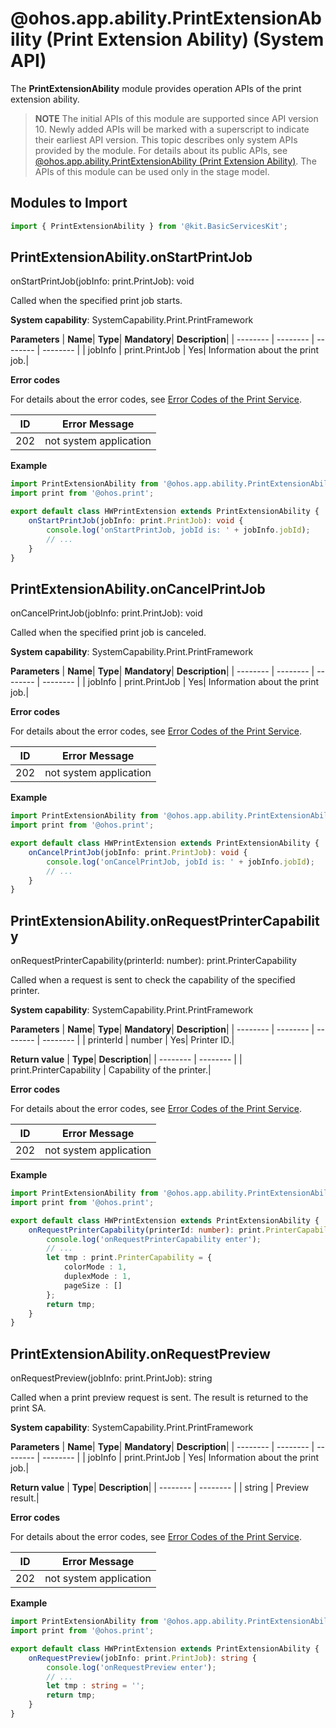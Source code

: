 # @ohos.app.ability.PrintExtensionAbility (Print Extension Ability) (System API)

The **PrintExtensionAbility** module provides operation APIs of the print extension ability.

> **NOTE** 
> The initial APIs of this module are supported since API version 10. Newly added APIs will be marked with a superscript to indicate their earliest API version.
> This topic describes only system APIs provided by the module. For details about its public APIs, see [@ohos.app.ability.PrintExtensionAbility (Print Extension Ability)](./js-apis-app-ability-PrintExtensionAbility.md).
> The APIs of this module can be used only in the stage model.

## Modules to Import

```ts
import { PrintExtensionAbility } from '@kit.BasicServicesKit';
```

## PrintExtensionAbility.onStartPrintJob

onStartPrintJob(jobInfo: print.PrintJob): void

Called when the specified print job starts.

**System capability**: SystemCapability.Print.PrintFramework

**Parameters**
| **Name**| **Type**| **Mandatory**| **Description**|
| -------- | -------- | -------- | -------- |
| jobInfo | print.PrintJob | Yes| Information about the print job.|

**Error codes**

For details about the error codes, see [Error Codes of the Print Service](./errorcode-print.md).

| ID| Error Message                                   |
| -------- | ------------------------------------------- |
| 202 | not system application |

**Example**

```ts
import PrintExtensionAbility from '@ohos.app.ability.PrintExtensionAbility';
import print from '@ohos.print';

export default class HWPrintExtension extends PrintExtensionAbility {
    onStartPrintJob(jobInfo: print.PrintJob): void {
        console.log('onStartPrintJob, jobId is: ' + jobInfo.jobId);
        // ...
    }
}
```

## PrintExtensionAbility.onCancelPrintJob

onCancelPrintJob(jobInfo: print.PrintJob): void

Called when the specified print job is canceled.

**System capability**: SystemCapability.Print.PrintFramework

**Parameters**
| **Name**| **Type**| **Mandatory**| **Description**|
| -------- | -------- | -------- | -------- |
| jobInfo | print.PrintJob | Yes| Information about the print job.|

**Error codes**

For details about the error codes, see [Error Codes of the Print Service](./errorcode-print.md).

| ID| Error Message                                   |
| -------- | ------------------------------------------- |
| 202 | not system application |

**Example**

```ts
import PrintExtensionAbility from '@ohos.app.ability.PrintExtensionAbility';
import print from '@ohos.print';

export default class HWPrintExtension extends PrintExtensionAbility {
    onCancelPrintJob(jobInfo: print.PrintJob): void {
        console.log('onCancelPrintJob, jobId is: ' + jobInfo.jobId);
        // ...
    }
}
```

## PrintExtensionAbility.onRequestPrinterCapability

onRequestPrinterCapability(printerId: number): print.PrinterCapability

Called when a request is sent to check the capability of the specified printer.

**System capability**: SystemCapability.Print.PrintFramework

**Parameters**
| **Name**| **Type**| **Mandatory**| **Description**|
| -------- | -------- | -------- | -------- |
| printerId | number | Yes| Printer ID.|

**Return value**
| **Type**| **Description**|
| -------- | -------- |
| print.PrinterCapability | Capability of the printer.|

**Error codes**

For details about the error codes, see [Error Codes of the Print Service](./errorcode-print.md).

| ID| Error Message                                   |
| -------- | ------------------------------------------- |
| 202 | not system application |

**Example**

```ts
import PrintExtensionAbility from '@ohos.app.ability.PrintExtensionAbility';
import print from '@ohos.print';

export default class HWPrintExtension extends PrintExtensionAbility {
    onRequestPrinterCapability(printerId: number): print.PrinterCapability {
        console.log('onRequestPrinterCapability enter');
        // ...
        let tmp : print.PrinterCapability = {
            colorMode : 1,
            duplexMode : 1,
            pageSize : []
        };
        return tmp;
    }
}
```

## PrintExtensionAbility.onRequestPreview

onRequestPreview(jobInfo: print.PrintJob): string

Called when a print preview request is sent. The result is returned to the print SA.

**System capability**: SystemCapability.Print.PrintFramework

**Parameters**
| **Name**| **Type**| **Mandatory**| **Description**|
| -------- | -------- | -------- | -------- |
| jobInfo | print.PrintJob | Yes| Information about the print job.|

**Return value**
| **Type**| **Description**|
| -------- | -------- |
| string | Preview result.|

**Error codes**

For details about the error codes, see [Error Codes of the Print Service](./errorcode-print.md).

| ID| Error Message                                   |
| -------- | ------------------------------------------- |
| 202 | not system application |

**Example**

```ts
import PrintExtensionAbility from '@ohos.app.ability.PrintExtensionAbility';
import print from '@ohos.print';

export default class HWPrintExtension extends PrintExtensionAbility {
    onRequestPreview(jobInfo: print.PrintJob): string {
        console.log('onRequestPreview enter');
        // ...
        let tmp : string = '';
        return tmp;
    }
}
```
